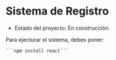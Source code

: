 <h1> Sistema de Registro </h1>

- Estado del proyecto: En construcción.

Para ejecturar el sistema, debes poner:

    ´´´npm install react´´´

